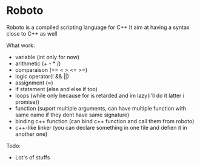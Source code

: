 # Roboto

Roboto is a compiled scripting language for C++ 
It aim at having a syntax close to C++ as well

What work:

*   variable (int only for now)
*   arithmetic (+ - * /)
*   comparaison (== < > <= >=)
*   logic operator(! && ||)
*   assignment (=)
*   if statement (else and else if too)
*   loops (while only because for is retarded and im lazy(i'll do it latter i promise))
*   function (suport multiple arguments, can have multiple function with same name if they dont have same signature)
*   binding c++ function (can bind c++ function and call them from roboto)
*   c++-like linker (you can declare something in one file and defien it in another one)

Todo:
*   Lot's of stuffs
